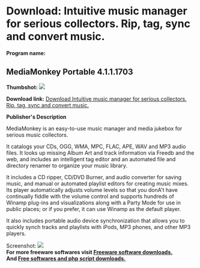 # Download: Intuitive music manager for serious collectors. Rip, tag, sync and convert music.

**Program name:**

## MediaMonkey Portable 4.1.1.1703

  
**Thumbshot:** ![](http://www.freewarefiles.com/screenshot/media_monkey4_md.jpg)   
  
**Download link:** [Download Intuitive music manager for serious collectors. Rip, tag, sync and convert music.](http://freesoftwares.boysofts.com/MediaMonkey_program_7217.html)  
  


**Publisher's Description**  
  


MediaMonkey is an easy-to-use music manager and media jukebox for serious music collectors. 

It catalogs your CDs, OGG, WMA, MPC, FLAC, APE, WAV and MP3 audio files. It looks up missing Album Art and track information via Freedb and the web, and includes an intelligent tag editor and an automated file and directory renamer to organize your music library. 

It includes a CD ripper, CD/DVD Burner, and audio converter for saving music, and manual or automated playlist editors for creating music mixes. Its player automatically adjusts volume levels so that you donA't have continually fiddle with the volume control and supports hundreds of Winamp plug-ins and visualizations along with a Party Mode for use in public places; or if you prefer, it can use Winamp as the default player. 

It also includes portable audio device synchronization that allows you to quickly synch tracks and playlists with iPods, MP3 phones, and other MP3 players. 

  
  
Screenshot: ![](http://www.freewarefiles.com/screenshot/media_monkey4.jpg)   
**For more freeware softwares visit [Freeware software downloads.](http://freesoftwares.boysofts.com/)**   
**And [Free softwares and php script downloads.](http://www.boysofts.com/)**
